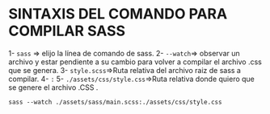 # SINTAXIS DEL COMANDO PARA COMPILAR SASS

1- `sass` => elijo la línea de comando de sass.
2- `--watch`=> observar un archivo y estar pendiente a su cambio para volver a compilar el archivo .css que se genera.
3- `style.scss`=>Ruta relativa del archivo raiz de sass a compilar.
4- `:`
5- `./assets/css/style.css`=>Ruta relativa donde quiero que se genere el archivo .CSS .


 `sass --watch ./assets/sass/main.scss:./assets/css/style.css`